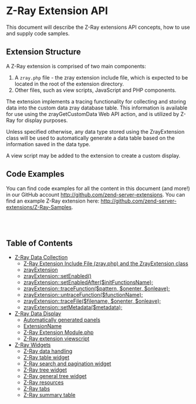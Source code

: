 Z-Ray Extension API
==========

This document will describe the Z-Ray extensions API concepts, how to use and supply code samples.

## Extension Structure
A Z-Ray extension is comprised of two main components:

1. A `zray.php` file - the zray extension include file, which is expected to be located in the root of the extension directory.
2. Other files, such as view scripts, JavaScript and PHP components.

The extension implements a tracing functionality for collecting and storing data into the custom data zray database table. This information is available for use using the zrayGetCustomData Web API action, and is utilized by Z-Ray for display purposes.

Unless specified otherwise, any data type stored using the ZrayExtension class will be used to automatically generate a data table based on the information saved in the data type.

A view script may be added to the extension to create a custom display.

## Code Examples
You can find code examples for all the content in this document (and more!) in our GitHub account http://github.com/zend-server-extensions. You can find an example Z-Ray extension here: http://github.com/zend-server-extensions/Z-Ray-Samples. 

<br/><br/>

## Table of Contents

- [Z-Ray Data Collection](DataCollection.md)
	- [Z-Ray Extension Include File (zray.php) and the ZrayExtension class](DataCollection.md#z-ray-extension-include-file-zrayphp-and-the-zrayextension-class)
	- [zrayExtension](DataCollection.md#zrayextension)
	- [zrayExtension::setEnabled()](DataCollection.md#zrayextensionsetenabled)
	- [zrayExtension::setEnabledAfter($initFunctionsName);](DataCollection.md#zrayextensionsetenabledafterinitfunctionsname)
	- [zrayExtension::traceFunction($pattern, $onenter, $onleave);](DataCollection.md#zrayextensiontracefunctionpattern-onenter-onleave)
	- [zrayExtension::untraceFunction($functionName);](DataCollection.md#zrayextensionuntracefunctionfunctionname)
	- [zrayExtension::traceFile($filename, $onenter, $onleave);](DataCollection.md#zrayextensiontracefilefilename-onenter-onleave)
	- [zrayExtension::setMetadata($metadata);](DataCollection.md#zrayextensionsetmetadatametadata)
- [Z-Ray Data Display](DataDisplay.md#)
	- [Automatically generated panels](DataDisplay.md#automatically-generated-panels)
	- [ExtensionName](DataDisplay.md#extensionname)
	- [Z-Ray Extension Module.php](DataDisplay.md#z-ray-extension-modulephp)
	- [Z-Ray extension viewscript](DataDisplay.md#z-ray-extension-viewscript)
- [Z-Ray Widgets](Widgets.md#)
	- [Z-Ray data handling](Widgets.md#z-ray-data-handling)
	- [Z-Ray table widget](Widgets.md#z-ray-table-widget)
	- [Z-Ray search and pagination widget](Widgets.md#z-ray-search-and-pagination-widget)
	- [Z-Ray tree widget](Widgets.md#z-ray-tree-widget)
	- [Z-Ray general tree widget](Widgets.md#z-ray-general-tree-widget)
	- [Z-Ray resources](Widgets.md#z-ray-resources)
	- [Z-Ray tabs](Widgets.md#z-ray-tabs)
	- [Z-Ray summary table](Widgets.md#z-ray-summary-table)
